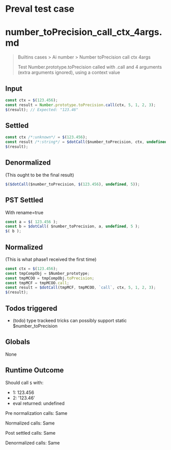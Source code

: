 # Preval test case

# number_toPrecision_call_ctx_4args.md

> Builtins cases > Ai number > Number toPrecision call ctx 4args
>
> Test Number.prototype.toPrecision called with .call and 4 arguments (extra arguments ignored), using a context value

## Input

`````js filename=intro
const ctx = $(123.456);
const result = Number.prototype.toPrecision.call(ctx, 5, 1, 2, 3);
$(result); // Expected: "123.46"
`````


## Settled


`````js filename=intro
const ctx /*:unknown*/ = $(123.456);
const result /*:string*/ = $dotCall($number_toPrecision, ctx, undefined, 5);
$(result);
`````


## Denormalized
(This ought to be the final result)

`````js filename=intro
$($dotCall($number_toPrecision, $(123.456), undefined, 5));
`````


## PST Settled
With rename=true

`````js filename=intro
const a = $( 123.456 );
const b = $dotCall( $number_toPrecision, a, undefined, 5 );
$( b );
`````


## Normalized
(This is what phase1 received the first time)

`````js filename=intro
const ctx = $(123.456);
const tmpCompObj = $Number_prototype;
const tmpMCOO = tmpCompObj.toPrecision;
const tmpMCF = tmpMCOO.call;
const result = $dotCall(tmpMCF, tmpMCOO, `call`, ctx, 5, 1, 2, 3);
$(result);
`````


## Todos triggered


- (todo) type trackeed tricks can possibly support static $number_toPrecision


## Globals


None


## Runtime Outcome


Should call `$` with:
 - 1: 123.456
 - 2: '123.46'
 - eval returned: undefined

Pre normalization calls: Same

Normalized calls: Same

Post settled calls: Same

Denormalized calls: Same
